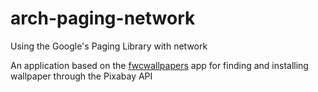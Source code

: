 # arch-paging-network
Using the Google's Paging Library with network

An application based on the [fwcwallpapers]( https://github.com/Afflya/fwcwallpapers) app for finding and installing wallpaper through the Pixabay API
